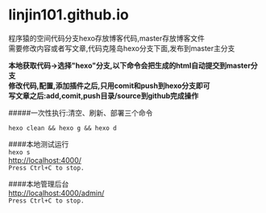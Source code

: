 # linjin101.github.io  

程序猿的空间代码分支hexo存放博客代码,master存放博客文件  
需要修改内容或者写文章,代码克隆岛hexo分支下面,发布到master主分支  

**本地获取代码->选择"hexo"分支,以下命令会把生成的html自动提交到master分支**  
**修改代码,配置,添加插件之后,只用comit和push到hexo分支即可**  
**写文章之后:add,comit,push目录/source到github完成操作**  

#####一次性执行:清空、刷新、部署三个命令  

``hexo clean && hexo g && hexo d``

####本地测试运行  
``` hexo s  ```  
[http://localhost:4000/](http://localhost:4000/)  
```Press Ctrl+C to stop.  ```  

####本地管理后台  
[http://localhost:4000/admin/](http://localhost:4000/admin/)  
```Press Ctrl+C to stop.  ```  
